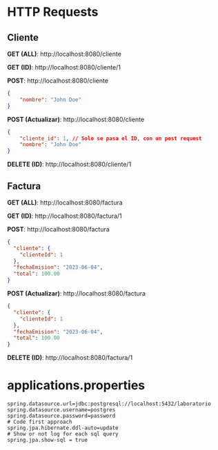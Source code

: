 # HTTP Requests

## Cliente

**GET (ALL)**: http://localhost:8080/cliente

**GET (ID)**: http://localhost:8080/cliente/1

**POST**: http://localhost:8080/cliente
```json
{
    "nombre": "John Doe"
}
```
**POST (Actualizar)**: http://localhost:8080/cliente
```json
{   
    "cliente_id": 1, // Solo se pasa el ID, con un post request
    "nombre": "John Doe"
}
```
**DELETE (ID)**: http://localhost:8080/cliente/1

## Factura 

**GET (ALL)**: http://localhost:8080/factura

**GET (ID)**: http://localhost:8080/factura/1

**POST**: http://localhost:8080/factura
```json
{
  "cliente": {
    "clienteId": 1
  },
  "fechaEmision": "2023-06-04",
  "total": 100.00
}
```
**POST (Actualizar)**: http://localhost:8080/factura
```json
{
  "cliente": {
    "clienteId": 1
  },
  "fechaEmision": "2023-06-04",
  "total": 100.00
}
```
**DELETE (ID)**: http://localhost:8080/factura/1

# applications.properties
```properties
spring.datasource.url=jdbc:postgresql://localhost:5432/laboratorio
spring.datasource.username=postgres
spring.datasource.password=password
# Code first approach
spring.jpa.hibernate.ddl-auto=update
# Show or not log for each sql query
spring.jpa.show-sql = true
```



